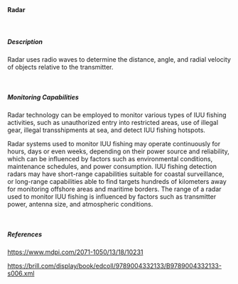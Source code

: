 <br>

#### **Radar**

<br>

##### **Description**

Radar uses radio waves to determine the distance, angle, and radial velocity of objects relative to the transmitter. 

<br>

##### **Monitoring Capabilities**

Radar technology can be employed to monitor various types of IUU fishing activities, such as unauthorized entry into restricted areas, use of illegal gear, illegal transshipments at sea, and detect IUU fishing hotspots. 

Radar systems used to monitor IUU fishing may operate continuously for hours, days or even weeks, depending on their power source and reliability, which can be influenced by factors such as environmental conditions, maintenance schedules, and power consumption. IUU fishing detection radars may have short-range capabilities suitable for coastal surveillance, or long-range capabilities able to find targets hundreds of kilometers away for monitoring offshore areas and maritime borders. The range of a radar used to monitor IUU fishing is influenced by factors such as transmitter power, antenna size, and atmospheric conditions.

<br>

##### *References*

https://www.mdpi.com/2071-1050/13/18/10231

https://brill.com/display/book/edcoll/9789004332133/B9789004332133-s006.xml 

